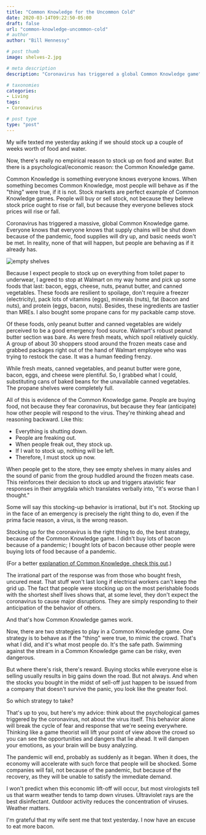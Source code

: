 ```yaml
---
title: "Common Knowledge for the Uncommon Cold"
date: 2020-03-14T09:22:50-05:00
draft: false
url: "common-knowledge-uncommon-cold"
# author
author: "Bill Hennessy"

# post thumb
image: shelves-2.jpg

# meta description
description: "Coronavirus has triggered a global Common Knowledge game"

# taxonomies
categories: 
- Living
tags:
- Coronavirus

# post type
type: "post"
---
```


My wife texted me yesterday asking if we should stock up a couple of weeks worth of food and water. 

Now, there's really no empirical reason to stock up on food and water. But there is a psychological/economic reason: the Common Knowledge game. 

Common Knowledge is something everyone knows everyone knows. When something becomes Common Knowledge, most people will behave as if the "thing" were true, if it is not. Stock markets are perfect example of Common Knowledge games. People will buy or sell stock, not because they believe stock price ought to rise or fall, but because they everyone believes stock prices will rise or fall. 

Coronavirus has triggered a massive, global Common Knowledge game. Everyone knows that everyone knows that supply chains will be shut down because of the pandemic, food supplies will dry up, and basic needs won't be met. In reality, none of that will happen, but people are behaving as if it already has. 

![empty shelves](/images/shelves-3.png)

Because I expect people to stock up on everything from toilet paper to underwear, I agreed to stop at Walmart on my way home and pick up some foods that last: bacon, eggs, cheese, nuts, peanut butter, and canned vegetables. These foods are resilient to spoilage, don't require a freezer (electricity), pack lots of vitamins (eggs), minerals (nuts), fat (bacon and nuts), and protein (eggs, bacon, nuts). Besides, these ingredients are tastier than MREs. I also bought some propane cans for my packable camp stove. 

Of these foods, only peanut butter and canned vegetables are widely perceived to be a good emergency food source. Walmart's robust peanut butter section was bare. As were fresh meats, which spoil relatively quickly. A group of about 30 shoppers stood around the frozen meats case and grabbed packages right out of the hand of Walmart employee who was trying to restock the case. It was a human feeding frenzy. 

While fresh meats, canned vegetables, and peanut butter were gone, bacon, eggs, and cheese were plentiful. So, I grabbed what I could, substituting cans of baked beans for the unavailable canned vegetables. The propane shelves were completely full. 

All of this is evidence of the Common Knowledge game. People are buying food, not because they fear coronavirus, but because they fear (anticipate) how other people will respond to the virus. They're thinking ahead and reasoning backward. Like this:

* Everything is shutting down.
* People are freaking out.
* When people freak out, they stock up. 
* If I wait to stock up, nothing will be left.
* Therefore, I must stock up now.

When people get to the store, they see empty shelves in many aisles and the sound of panic from the group huddled around the frozen meats case. This reinforces their decision to stock up and triggers atavistic fear responses in their amygdala which translates verbally into, "it's worse than I thought." 

Some will say this stocking-up behavior is irrational, but it's not. Stocking up in the face of an emergency is precisely the right thing to do, even if the prima facie reason, a virus, is the wrong reason. 

Stocking up for the coronavirus is the right thing to do, the best strategy, because of the Common Knowledge game. I didn't buy lots of bacon because of a pandemic; I bought lots of bacon because other people were buying lots of food because of a pandemic. 

(For a better [explanation of Common Knowledge, check this out](https://www.epsilontheory.com/when-does-the-story-break/).)

The irrational part of the response was from those who bought fresh, uncured meat. That stuff won't last long if electrical workers can't keep the grid up. The fact that people were stocking up on the most perishable foods with the shortest shelf lives shows that, at some level, they don't expect the coronavirus to cause major disruptions. They are simply responding to their anticipation of the behavior of others. 

And that's how Common Knowledge games work. 

Now, there are two strategies to play in a Common Knowledge game. One strategy is to behave as if the "thing" were true, to mimic the crowd. That's what I did, and it's what most people do. It's the safe path. Swimming against the stream in a Common Knowledge game can be risky, even dangerous. 

But where there's risk, there's reward. Buying stocks while everyone else is selling usually results in big gains down the road. But not always. And when the stocks you bought in the midst of sell-off just happen to be issued from a company that doesn't survive the panic, you look like the greater fool. 

So which strategy to take? 

That's up to you, but here's my advice: think about the psychological games triggered by the coronavirus, not about the virus itself. This behavior alone will break the cycle of fear and response that we're seeing everywhere. Thinking like a game theorist will lift your point of view above the crowd so you can see the opportunities and dangers that lie ahead. It will dampen your emotions, as your brain will be busy analyzing. 

The pandemic will end, probably as suddenly as it began. When it does, the economy will accelerate with such force that people will be shocked. Some companies will fail, not because of the pandemic, but because of the recovery, as they will be unable to satisfy the immediate demand. 

I won't predict when this economic lift-off will occur, but most virologists tell us that warm weather tends to tamp down viruses. Ultraviolet rays are the best disinfectant. Outdoor activity reduces the concentration of viruses. Weather matters.

I'm grateful that my wife sent me that text yesterday. I now have an excuse to eat more bacon. 
